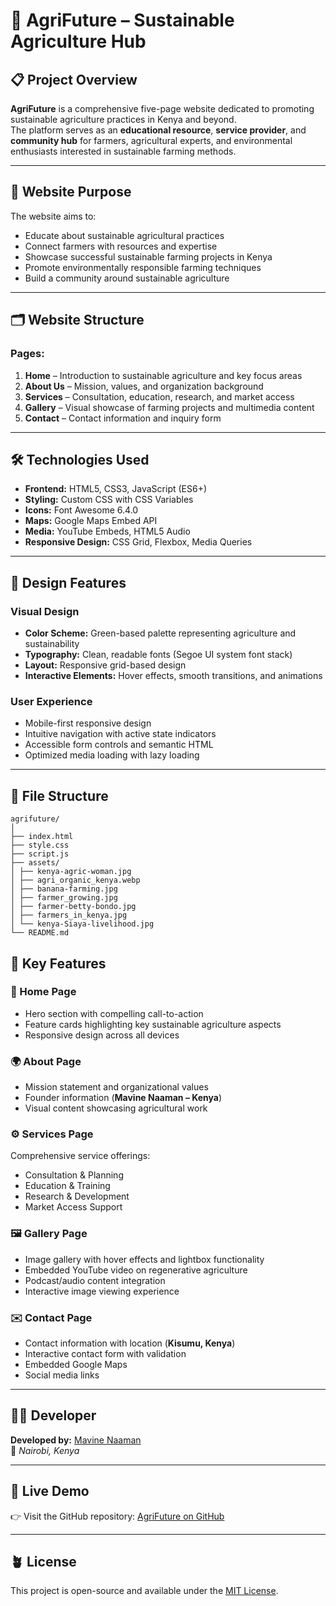 # 🌿 AgriFuture – Sustainable Agriculture Hub

## 📋 Project Overview
**AgriFuture** is a comprehensive five-page website dedicated to promoting sustainable agriculture practices in Kenya and beyond.  
The platform serves as an **educational resource**, **service provider**, and **community hub** for farmers, agricultural experts, and environmental enthusiasts interested in sustainable farming methods.

---

## 🎯 Website Purpose
The website aims to:

- Educate about sustainable agricultural practices  
- Connect farmers with resources and expertise  
- Showcase successful sustainable farming projects in Kenya  
- Promote environmentally responsible farming techniques  
- Build a community around sustainable agriculture  

---

## 🗂️ Website Structure
### Pages:
1. **Home** – Introduction to sustainable agriculture and key focus areas  
2. **About Us** – Mission, values, and organization background  
3. **Services** – Consultation, education, research, and market access  
4. **Gallery** – Visual showcase of farming projects and multimedia content  
5. **Contact** – Contact information and inquiry form  

---

## 🛠️ Technologies Used
- **Frontend:** HTML5, CSS3, JavaScript (ES6+)  
- **Styling:** Custom CSS with CSS Variables  
- **Icons:** Font Awesome 6.4.0  
- **Maps:** Google Maps Embed API  
- **Media:** YouTube Embeds, HTML5 Audio  
- **Responsive Design:** CSS Grid, Flexbox, Media Queries  

---

## 🎨 Design Features

### Visual Design
- **Color Scheme:** Green-based palette representing agriculture and sustainability  
- **Typography:** Clean, readable fonts (Segoe UI system font stack)  
- **Layout:** Responsive grid-based design  
- **Interactive Elements:** Hover effects, smooth transitions, and animations  

### User Experience
- Mobile-first responsive design  
- Intuitive navigation with active state indicators  
- Accessible form controls and semantic HTML  
- Optimized media loading with lazy loading  

---

## 📁 File Structure
```
agrifuture/
│
├── index.html
├── style.css
├── script.js
├── assets/
│ ├── kenya-agric-woman.jpg
│ ├── agri_organic_kenya.webp
│ ├── banana-farming.jpg
│ ├── farmer_growing.jpg
│ ├── farmer-betty-bondo.jpg
│ ├── farmers_in_kenya.jpg
│ └── kenya-Siaya-livelihood.jpg
└── README.md
```

## 🚀 Key Features

### 🏡 Home Page
- Hero section with compelling call-to-action  
- Feature cards highlighting key sustainable agriculture aspects  
- Responsive design across all devices  

### 🌍 About Page
- Mission statement and organizational values  
- Founder information (**Mavine Naaman – Kenya**)  
- Visual content showcasing agricultural work  

### ⚙️ Services Page
Comprehensive service offerings:
- Consultation & Planning  
- Education & Training  
- Research & Development  
- Market Access Support  

### 🖼️ Gallery Page
- Image gallery with hover effects and lightbox functionality  
- Embedded YouTube video on regenerative agriculture  
- Podcast/audio content integration  
- Interactive image viewing experience  

### ✉️ Contact Page
- Contact information with location (**Kisumu, Kenya**)  
- Interactive contact form with validation  
- Embedded Google Maps  
- Social media links  

---

## 👨‍💻 Developer
**Developed by:** [Mavine Naaman](https://github.com/mavine4512)  
📍 *Nairobi, Kenya*  

---

## 📢 Live Demo
👉 Visit the GitHub repository: [AgriFuture on GitHub](https://github.com/mavine4512/AgriFuture)

---

## 🪴 License
This project is open-source and available under the [MIT License](LICENSE).
